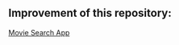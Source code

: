 ## Improvement of this repository:

[Movie Search App](https://github.com/blacksonic/movie-search-vue)

